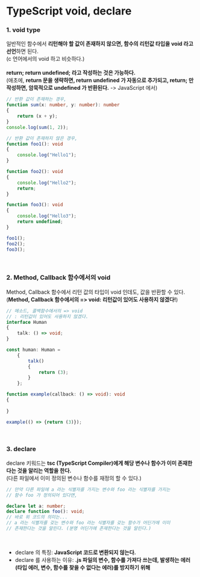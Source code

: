# TypeScript void, declare

### 1. void type
일반적인 함수에서 **리턴해야 할 값이 존재하지 않으면, 함수의 리턴값 타입을 void 라고 선언**하면 된다.<br>
(c 언어에서의 void 하고 비슷하다.)
<br><br>
**return; return undefined; 라고 작성하는 것은 가능하다.**
<br>
(애초에, **return 문을 생략하면, return undefined 가 자동으로 추가되고, return; 만 작성하면, 암묵적으로
undefined 가 반환된다.** -> JavaScript 에서)
```ts
// 반환 값이 존재하는 경우,
function sum(x: number, y: number): number
{
    return (x + y);
}
console.log(sum(1, 2));

// 반환 값이 존재하지 않은 경우,
function foo1(): void
{
    console.log("Hello1");
}

function foo2(): void
{
    console.log("Hello2");
    return;
}

function foo3(): void
{
    console.log("Hello3");
    return undefined;
}

foo1();
foo2();
foo3();
```

<br>

### 2. Method, Callback 함수에서의 void
Method, Callback 함수에서 리턴 값의 타입이 void 인데도, 값을 반환할 수 있다.
<br>
(**Method, Callback 함수에서의 => void: 리턴값이 있어도 사용하지 않겠다!**)
```ts
// 메소드, 콜백함수에서의 => void
// : 리턴값이 있어도 사용하지 않겠다.
interface Human
{
    talk: () => void;
}

const human: Human =
    {
        talk()
        {
            return (3);
        }
    };

function example(callback: () => void): void
{
    
}

example(() => {return (3)});
```

<br>


### 3. declare
declare 키워드는 **tsc (TypeScript Compiler)에게 해당 변수나 함수가 이미 존재한다는 것을 알리는 역할을 한다.**
<br>(다른 파일에서 이미 정의된 변수나 함수를 재정의 할 수 있다.)
```ts
// 만약 다른 파일에 a 라는 식별자를 가지는 변수와 foo 라는 식별자를 가지는
// 함수 foo 가 정의되어 있다면,

declare let a: number;
declare function foo(): void;
// 바로 위 코드의 의미는...
// a 라는 식별자를 갖는 변수와 foo 라는 식별자를 갖는 함수가 어딘가에 이미
// 존재한다는 것을 알린다. (분명 어딘가에 존재한다는 것을 알린다.)
```

<br>

* declare 의 특징: **JavaScript 코드로 변환되지 않는다.**
* declare 를 사용하는 이유: **.js 파일의 변수, 함수를 가져다 쓰는데, 발생하는 에러(타입 에러, 변수, 함수를 찾을 수 없다는 에러)를
방지하기 위해**